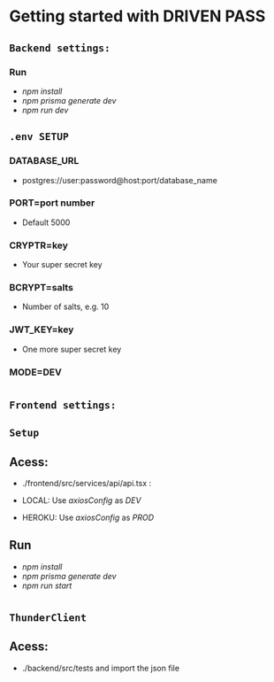# Getting started with DRIVEN PASS

## `Backend settings:`

### Run

 - *npm install*
 - *npm prisma generate dev*
 - *npm run dev*
 
## `.env SETUP`

### DATABASE_URL
 - postgres://user:password@host:port/database_name

### PORT=port number
 - Default 5000

### CRYPTR=key
 - Your super secret key

### BCRYPT=salts
 - Number of salts, e.g. 10

### JWT_KEY=key
 - One more super secret key

### MODE=DEV

#

## `Frontend settings:`

## `Setup`
 
## Acess:
 
 - ./frontend/src/services/api/api.tsx :

 - LOCAL: Use *axiosConfig* as *DEV*
 - HEROKU: Use *axiosConfig* as *PROD*

## Run

 - *npm install*
 - *npm prisma generate dev*
 - *npm run start*
# 
## `ThunderClient`

## Acess:
 
 - ./backend/src/tests and import the json file